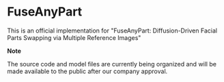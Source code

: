 # FuseAnyPart
This is an official implementation for "FuseAnyPart: Diffusion-Driven Facial Parts Swapping via Multiple Reference Images"

**Note**

The source code and model files are currently being organized and will be made available to the public after our company approval.
